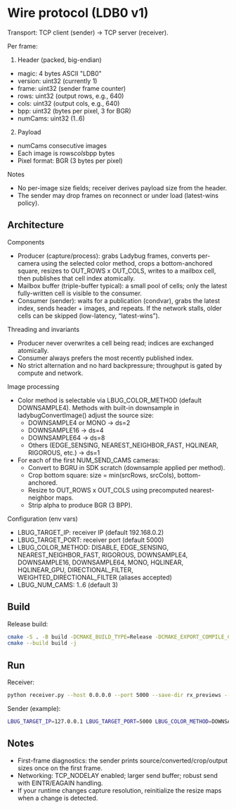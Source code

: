 # Wire protocol (LDB0 v1)

Transport: TCP client (sender) -> TCP server (receiver).

Per frame:
1) Header (packed, big-endian)
- magic: 4 bytes ASCII "LDB0"
- version: uint32 (currently 1)
- frame: uint32 (sender frame counter)
- rows: uint32 (output rows, e.g., 640)
- cols: uint32 (output cols, e.g., 640)
- bpp: uint32 (bytes per pixel, 3 for BGR)
- numCams: uint32 (1..6)

2) Payload
- numCams consecutive images
- Each image is rows*cols*bpp bytes
- Pixel format: BGR (3 bytes per pixel)

Notes
- No per-image size fields; receiver derives payload size from the header.
- The sender may drop frames on reconnect or under load (latest-wins policy).

## Architecture

Components
- Producer (capture/process): grabs Ladybug frames, converts per-camera using the selected color method, crops a bottom-anchored square, resizes to OUT_ROWS x OUT_COLS, writes to a mailbox cell, then publishes that cell index atomically.
- Mailbox buffer (triple-buffer typical): a small pool of cells; only the latest fully-written cell is visible to the consumer.
- Consumer (sender): waits for a publication (condvar), grabs the latest index, sends header + images, and repeats. If the network stalls, older cells can be skipped (low-latency, “latest-wins”).

Threading and invariants
- Producer never overwrites a cell being read; indices are exchanged atomically.
- Consumer always prefers the most recently published index.
- No strict alternation and no hard backpressure; throughput is gated by compute and network.

Image processing
- Color method is selectable via LBUG_COLOR_METHOD (default DOWNSAMPLE4). Methods with built-in downsample in ladybugConvertImage() adjust the source size:
  - DOWNSAMPLE4 or MONO → ds=2
  - DOWNSAMPLE16 → ds=4
  - DOWNSAMPLE64 → ds=8
  - Others (EDGE_SENSING, NEAREST_NEIGHBOR_FAST, HQLINEAR, RIGOROUS, etc.) → ds=1
- For each of the first NUM_SEND_CAMS cameras:
  - Convert to BGRU in SDK scratch (downsample applied per method).
  - Crop bottom square: size = min(srcRows, srcCols), bottom-anchored.
  - Resize to OUT_ROWS x OUT_COLS using precomputed nearest-neighbor maps.
  - Strip alpha to produce BGR (3 BPP).

Configuration (env vars)
- LBUG_TARGET_IP: receiver IP (default 192.168.0.2)
- LBUG_TARGET_PORT: receiver port (default 5000)
- LBUG_COLOR_METHOD: DISABLE, EDGE_SENSING, NEAREST_NEIGHBOR_FAST, RIGOROUS,
  DOWNSAMPLE4, DOWNSAMPLE16, DOWNSAMPLE64, MONO, HQLINEAR, HQLINEAR_GPU,
  DIRECTIONAL_FILTER, WEIGHTED_DIRECTIONAL_FILTER (aliases accepted)
- LBUG_NUM_CAMS: 1..6 (default 3)

## Build

Release build:
```bash
cmake -S . -B build -DCMAKE_BUILD_TYPE=Release -DCMAKE_EXPORT_COMPILE_COMMANDS=ON
cmake --build build -j
```

## Run

Receiver:
```bash
python receiver.py --host 0.0.0.0 --port 5000 --save-dir rx_previews --save-every 10
```

Sender (example):
```bash
LBUG_TARGET_IP=127.0.0.1 LBUG_TARGET_PORT=5000 LBUG_COLOR_METHOD=DOWNSAMPLE4 LBUG_NUM_CAMS=3 ./build/ladybugRFI
```

## Notes

- First-frame diagnostics: the sender prints source/converted/crop/output sizes once on the first frame.
- Networking: TCP_NODELAY enabled; larger send buffer; robust send with EINTR/EAGAIN handling.
- If your runtime changes capture resolution, reinitialize the resize maps when a change is detected.